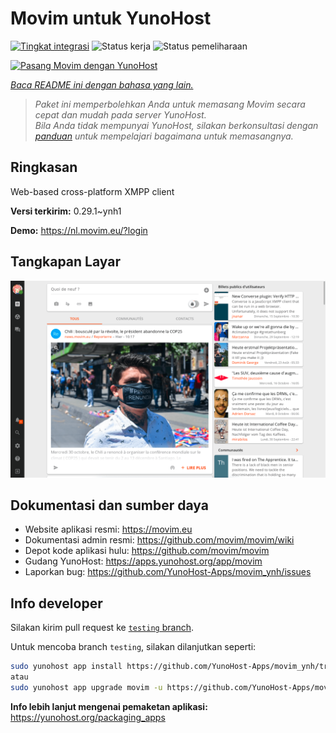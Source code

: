 <!--
N.B.: README ini dibuat secara otomatis oleh <https://github.com/YunoHost/apps/tree/master/tools/readme_generator>
Ini TIDAK boleh diedit dengan tangan.
-->

# Movim untuk YunoHost

[![Tingkat integrasi](https://apps.yunohost.org/badge/integration/movim)](https://ci-apps.yunohost.org/ci/apps/movim/)
![Status kerja](https://apps.yunohost.org/badge/state/movim)
![Status pemeliharaan](https://apps.yunohost.org/badge/maintained/movim)

[![Pasang Movim dengan YunoHost](https://install-app.yunohost.org/install-with-yunohost.svg)](https://install-app.yunohost.org/?app=movim)

*[Baca README ini dengan bahasa yang lain.](./ALL_README.md)*

> *Paket ini memperbolehkan Anda untuk memasang Movim secara cepat dan mudah pada server YunoHost.*  
> *Bila Anda tidak mempunyai YunoHost, silakan berkonsultasi dengan [panduan](https://yunohost.org/install) untuk mempelajari bagaimana untuk memasangnya.*

## Ringkasan

Web-based cross-platform XMPP client


**Versi terkirim:** 0.29.1~ynh1

**Demo:** <https://nl.movim.eu/?login>

## Tangkapan Layar

![Tangkapan Layar pada Movim](./doc/screenshots/movim.png)

## Dokumentasi dan sumber daya

- Website aplikasi resmi: <https://movim.eu>
- Dokumentasi admin resmi: <https://github.com/movim/movim/wiki>
- Depot kode aplikasi hulu: <https://github.com/movim/movim>
- Gudang YunoHost: <https://apps.yunohost.org/app/movim>
- Laporkan bug: <https://github.com/YunoHost-Apps/movim_ynh/issues>

## Info developer

Silakan kirim pull request ke [`testing` branch](https://github.com/YunoHost-Apps/movim_ynh/tree/testing).

Untuk mencoba branch `testing`, silakan dilanjutkan seperti:

```bash
sudo yunohost app install https://github.com/YunoHost-Apps/movim_ynh/tree/testing --debug
atau
sudo yunohost app upgrade movim -u https://github.com/YunoHost-Apps/movim_ynh/tree/testing --debug
```

**Info lebih lanjut mengenai pemaketan aplikasi:** <https://yunohost.org/packaging_apps>
